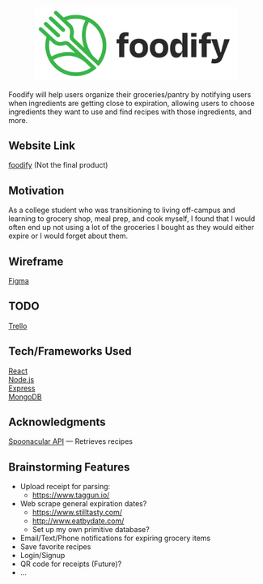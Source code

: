 <div align="center">
    <img src='https://raw.githubusercontent.com/lee-steven/foodify/master/images/foodifyLogo.png' width="400"/>
</div>
<br />
Foodify will help users organize their groceries/pantry by notifying users when ingredients are getting close to expiration, allowing users to choose ingredients they want to use and find recipes with those ingredients, and more.

## Website Link
[foodify](https://pure-meadow-68813.herokuapp.com/) (Not the final product)

## Motivation
As a college student who was transitioning to living off-campus and learning to grocery shop, meal prep, and cook myself, I found that I would often end up not using a lot of the groceries I bought as they would either expire or I would forget about them.

## Wireframe
[Figma](https://www.figma.com/file/2yTevZ7Usra6yZbZGP08Ad/foodify)

## TODO
[Trello](https://trello.com/b/1tguScW0/foodify)

## Tech/Frameworks Used
[React](https://reactjs.org/) <br>
[Node.js](https://nodejs.org/en/) <br>
[Express](https://expressjs.com/) <br>
[MongoDB](https://www.mongodb.com/) <br>

## Acknowledgments
[Spoonacular API](http://spoonacular.com/) — Retrieves recipes

## Brainstorming Features
- Upload receipt for parsing:
    - https://www.taggun.io/
- Web scrape general expiration dates?
    - https://www.stilltasty.com/
    - http://www.eatbydate.com/
    - Set up my own primitive database?
- Email/Text/Phone notifications for expiring grocery items
- Save favorite recipes
- Login/Signup
- QR code for receipts (Future)?
- ...

